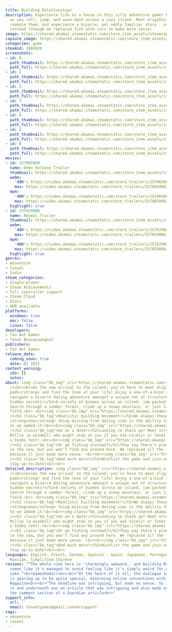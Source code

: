 ```yaml
---
title: Building Relationships
description: Experience life as a house in this silly adventure game! Play as a building
  as you roll, jump, and wave-dash across a cozy island. Meet eligible structures,
  romance them, and experience a bizarre, yet oddly familiar story.. or go fishing
  instead (though we replaced fish with cars to make more sense)
image: https://shared.akamai.steamstatic.com/store_item_assets/steam/apps/2666920/header.jpg?t=1730694730
capsule_image: https://shared.akamai.steamstatic.com/store_item_assets/steam/apps/2666920/capsule_231x87.jpg?t=1730694730
categories: game
steamid: 2666920
screenshots:
- id: 0
  path_thumbnail: https://shared.akamai.steamstatic.com/store_item_assets/steam/apps/2666920/ss_07fdfc8b9d36b9dc21fb5017d8851d1c3f333249.600x338.jpg?t=1730694730
  path_full: https://shared.akamai.steamstatic.com/store_item_assets/steam/apps/2666920/ss_07fdfc8b9d36b9dc21fb5017d8851d1c3f333249.1920x1080.jpg?t=1730694730
- id: 1
  path_thumbnail: https://shared.akamai.steamstatic.com/store_item_assets/steam/apps/2666920/ss_c97d27ba800451d7534e65160d1a66ab738e6fcb.600x338.jpg?t=1730694730
  path_full: https://shared.akamai.steamstatic.com/store_item_assets/steam/apps/2666920/ss_c97d27ba800451d7534e65160d1a66ab738e6fcb.1920x1080.jpg?t=1730694730
- id: 2
  path_thumbnail: https://shared.akamai.steamstatic.com/store_item_assets/steam/apps/2666920/ss_0891dafb30b6c79783414fd76bb58bf428cc5fd5.600x338.jpg?t=1730694730
  path_full: https://shared.akamai.steamstatic.com/store_item_assets/steam/apps/2666920/ss_0891dafb30b6c79783414fd76bb58bf428cc5fd5.1920x1080.jpg?t=1730694730
- id: 3
  path_thumbnail: https://shared.akamai.steamstatic.com/store_item_assets/steam/apps/2666920/ss_00c6e64ec32438a31e7d6352cd6e470e8e0ae2fc.600x338.jpg?t=1730694730
  path_full: https://shared.akamai.steamstatic.com/store_item_assets/steam/apps/2666920/ss_00c6e64ec32438a31e7d6352cd6e470e8e0ae2fc.1920x1080.jpg?t=1730694730
- id: 4
  path_thumbnail: https://shared.akamai.steamstatic.com/store_item_assets/steam/apps/2666920/ss_f9ac0a6c17fc6e45f1467f1f0655309028b66871.600x338.jpg?t=1730694730
  path_full: https://shared.akamai.steamstatic.com/store_item_assets/steam/apps/2666920/ss_f9ac0a6c17fc6e45f1467f1f0655309028b66871.1920x1080.jpg?t=1730694730
- id: 5
  path_thumbnail: https://shared.akamai.steamstatic.com/store_item_assets/steam/apps/2666920/ss_af48b80972c74a63b91a73d79f6707c91492e939.600x338.jpg?t=1730694730
  path_full: https://shared.akamai.steamstatic.com/store_item_assets/steam/apps/2666920/ss_af48b80972c74a63b91a73d79f6707c91492e939.1920x1080.jpg?t=1730694730
- id: 6
  path_thumbnail: https://shared.akamai.steamstatic.com/store_item_assets/steam/apps/2666920/ss_9fad1c0541c84297ed7336cbe439e474ce619b61.600x338.jpg?t=1730694730
  path_full: https://shared.akamai.steamstatic.com/store_item_assets/steam/apps/2666920/ss_9fad1c0541c84297ed7336cbe439e474ce619b61.1920x1080.jpg?t=1730694730
movies:
- id: 257065060
  name: Demo Release Trailer
  thumbnail: https://shared.akamai.steamstatic.com/store_item_assets/steam/apps/257065060/a68ba2a8a2da0f3408462639ef222adb589b19f9/movie_600x337.jpg?t=1728928059
  webm:
    '480': https://video.akamai.steamstatic.com/store_trailers/257065060/movie480_vp9.webm?t=1728928059
    max: https://video.akamai.steamstatic.com/store_trailers/257065060/movie_max_vp9.webm?t=1728928059
  mp4:
    '480': https://video.akamai.steamstatic.com/store_trailers/257065060/movie480.mp4?t=1728928059
    max: https://video.akamai.steamstatic.com/store_trailers/257065060/movie_max.mp4?t=1728928059
  highlight: true
- id: 257029006
  name: Reveal Trailer
  thumbnail: https://shared.akamai.steamstatic.com/store_item_assets/steam/apps/257029006/movie.293x165.jpg?t=1728928063
  webm:
    '480': https://video.akamai.steamstatic.com/store_trailers/257029006/movie480_vp9.webm?t=1728928063
    max: https://video.akamai.steamstatic.com/store_trailers/257029006/movie_max_vp9.webm?t=1728928063
  mp4:
    '480': https://video.akamai.steamstatic.com/store_trailers/257029006/movie480.mp4?t=1728928063
    max: https://video.akamai.steamstatic.com/store_trailers/257029006/movie_max.mp4?t=1728928063
  highlight: true
genres:
- Adventure
- Casual
- Indie
steam_categories:
- Single-player
- Steam Achievements
- Full controller support
- Steam Cloud
- Stats
- HDR available
platforms:
  windows: true
  mac: false
  linux: false
developers:
- Tan Ant Games
- Tanat Boozayaangool
publishers:
- Tan Ant Games
release_date:
  coming_soon: true
  date: Q1 2025
content_warning:
  ids: []
  notes:
about: <img class="bb_img" src="https://shared.akamai.steamstatic.com/store_item_assets/steam/apps/2666920/extras/banner-silly.png?t=1730694730"
  /><br><br>As the new arrival to the island, you're here to meet eligible <strong>bachelorx
  pads</strong> and find the love of your life! Enjoy a one-of-a-kind story as you
  navigate a bizarre dating adventure amongst a unique set of structures.<h2 class="bb_tag">Uncover
  hidden secrets!</h2>A variety of biomes across an island, jam-packed with goodies!
  Search through a somber forest, climb up a snowy mountain, or just lay in a flowery
  field.<br> <br><img class="bb_img" src="https://shared.akamai.steamstatic.com/store_item_assets/steam/apps/2666920/extras/steam-areas.gif?t=1730694730"
  /><h2 class="bb_tag">Realistic building movement!</h2>We always thought &quot;the
  <strong>one</strong> thing missing from dating sims is the ability to <strong>wave-dash</strong>&quot;.
  So we added it!<br><br><img class="bb_img" src="https://shared.akamai.steamstatic.com/store_item_assets/steam/apps/2666920/extras/steam-movement.gif?t=1730694730"
  /><h2 class="bb_tag">Go on a date!</h2>Looking to shack up? Meet structures like
  Millie (a windmill who might step on you if you ask nicely) or Tenet (who's just
  a himbo tent).<br><br><img class="bb_img" src="https://shared.akamai.steamstatic.com/store_item_assets/steam/apps/2666920/extras/steam-talking.gif?t=1730694730"
  /><h2 class="bb_tag">Or go fishing instead?</h2>They say there’s plenty of fish
  in the sea… but you won’t find any around here. We replaced all the fish with cars
  because it just made more sense. <br><br><img class="bb_img" src="https://shared.akamai.steamstatic.com/store_item_assets/steam/apps/2666920/extras/steam-fishing.gif?t=1730694730"
  /><h2 class="bb_tag">And much more!</h2>Wishlist the game and join our discord to
  stay up-to-date!<br><br>
detailed_description: <img class="bb_img" src="https://shared.akamai.steamstatic.com/store_item_assets/steam/apps/2666920/extras/banner-silly.png?t=1730694730"
  /><br><br>As the new arrival to the island, you're here to meet eligible <strong>bachelorx
  pads</strong> and find the love of your life! Enjoy a one-of-a-kind story as you
  navigate a bizarre dating adventure amongst a unique set of structures.<h2 class="bb_tag">Uncover
  hidden secrets!</h2>A variety of biomes across an island, jam-packed with goodies!
  Search through a somber forest, climb up a snowy mountain, or just lay in a flowery
  field.<br> <br><img class="bb_img" src="https://shared.akamai.steamstatic.com/store_item_assets/steam/apps/2666920/extras/steam-areas.gif?t=1730694730"
  /><h2 class="bb_tag">Realistic building movement!</h2>We always thought &quot;the
  <strong>one</strong> thing missing from dating sims is the ability to <strong>wave-dash</strong>&quot;.
  So we added it!<br><br><img class="bb_img" src="https://shared.akamai.steamstatic.com/store_item_assets/steam/apps/2666920/extras/steam-movement.gif?t=1730694730"
  /><h2 class="bb_tag">Go on a date!</h2>Looking to shack up? Meet structures like
  Millie (a windmill who might step on you if you ask nicely) or Tenet (who's just
  a himbo tent).<br><br><img class="bb_img" src="https://shared.akamai.steamstatic.com/store_item_assets/steam/apps/2666920/extras/steam-talking.gif?t=1730694730"
  /><h2 class="bb_tag">Or go fishing instead?</h2>They say there’s plenty of fish
  in the sea… but you won’t find any around here. We replaced all the fish with cars
  because it just made more sense. <br><br><img class="bb_img" src="https://shared.akamai.steamstatic.com/store_item_assets/steam/apps/2666920/extras/steam-fishing.gif?t=1730694730"
  /><h2 class="bb_tag">And much more!</h2>Wishlist the game and join our discord to
  stay up-to-date!<br><br>
languages: English, French, German, Spanish - Spain, Japanese, Portuguese - Brazil,
  Russian, Simplified Chinese
reviews: "“The whole vibe here is 'charmingly awkward,' and Building Relationships
  seems like it's managed to avoid feeling like it's simply weird for weirdness's
  sake.”<br>GamesRadar+<br><br>“At the heart of it all, the dialogue in Building Relationships
  is gearing up to be quite special, mimicking online conventions with tons of personality.”<br>Paste
  Magazine<br><br>“The headline was intriguing, but made no sense. So I clicked on
  it and underneath was an article that was intriguing and also made no sense.”<br>from
  the comment section of a Guardian article<br>"
support_info:
  url: ''
  email: tanantgames@gmail.com+brsupport
tags:
- adventure
- casual
---
```


